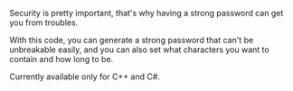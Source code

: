 Security is pretty important, that's why having a strong password can get you from troubles. 

With this code, you can generate a strong password that can't be unbreakable easily, and you can also set what characters you want to contain and how long to be.

Currently available only for C++ and C#.
